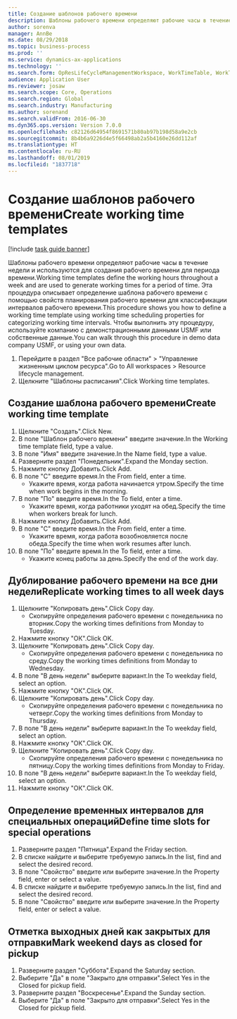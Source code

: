 ```yaml
---
title: Создание шаблонов рабочего времени
description: Шаблоны рабочего времени определяют рабочие часы в течение недели и используются для создания рабочего времени для периода времени.
author: sorenva
manager: AnnBe
ms.date: 08/29/2018
ms.topic: business-process
ms.prod: ''
ms.service: dynamics-ax-applications
ms.technology: ''
ms.search.form: OpResLifeCycleManagementWorkspace, WorkTimeTable, WorkTimeCopyDayDialog
audience: Application User
ms.reviewer: josaw
ms.search.scope: Core, Operations
ms.search.region: Global
ms.search.industry: Manufacturing
ms.author: sorenand
ms.search.validFrom: 2016-06-30
ms.dyn365.ops.version: Version 7.0.0
ms.openlocfilehash: c82126d64954f8691571b80ab97b198d58a9e2cb
ms.sourcegitcommit: 8b4b6a9226d4e5f66498ab2a5b4160e26dd112af
ms.translationtype: HT
ms.contentlocale: ru-RU
ms.lasthandoff: 08/01/2019
ms.locfileid: "1837718"
---
```

# <a name="create-working-time-templates"></a><span data-ttu-id="a4c21-103">Создание шаблонов рабочего времени</span><span class="sxs-lookup"><span data-stu-id="a4c21-103">Create working time templates</span></span>

[!include [task guide banner](../../includes/task-guide-banner.md)]

<span data-ttu-id="a4c21-104">Шаблоны рабочего времени определяют рабочие часы в течение недели и используются для создания рабочего времени для периода времени.</span><span class="sxs-lookup"><span data-stu-id="a4c21-104">Working time templates define the working hours throughout a week and are used to generate working times for a period of time.</span></span> <span data-ttu-id="a4c21-105">Эта процедура описывает определение шаблона рабочего времени с помощью свойств планирования рабочего времени для классификации интервалов рабочего времени.</span><span class="sxs-lookup"><span data-stu-id="a4c21-105">This procedure shows you how to define a working time template using working time scheduling properties for categorizing working time intervals.</span></span> <span data-ttu-id="a4c21-106">Чтобы выполнить эту процедуру, используйте компанию с демонстрационными данными USMF или собственные данные.</span><span class="sxs-lookup"><span data-stu-id="a4c21-106">You can walk through this procedure in demo data company USMF, or using your own data.</span></span>

1. <span data-ttu-id="a4c21-107">Перейдите в раздел "Все рабочие области" > "Управление жизненным циклом ресурса".</span><span class="sxs-lookup"><span data-stu-id="a4c21-107">Go to All workspaces > Resource lifecycle management.</span></span>
2. <span data-ttu-id="a4c21-108">Щелкните "Шаблоны расписания".</span><span class="sxs-lookup"><span data-stu-id="a4c21-108">Click Working time templates.</span></span>

## <a name="create-working-time-template"></a><span data-ttu-id="a4c21-109">Создание шаблона рабочего времени</span><span class="sxs-lookup"><span data-stu-id="a4c21-109">Create working time template</span></span>
1. <span data-ttu-id="a4c21-110">Щелкните "Создать".</span><span class="sxs-lookup"><span data-stu-id="a4c21-110">Click New.</span></span>
2. <span data-ttu-id="a4c21-111">В поле "Шаблон рабочего времени" введите значение.</span><span class="sxs-lookup"><span data-stu-id="a4c21-111">In the Working time template field, type a value.</span></span>
3. <span data-ttu-id="a4c21-112">В поле "Имя" введите значение.</span><span class="sxs-lookup"><span data-stu-id="a4c21-112">In the Name field, type a value.</span></span>
4. <span data-ttu-id="a4c21-113">Разверните раздел "Понедельник".</span><span class="sxs-lookup"><span data-stu-id="a4c21-113">Expand the Monday section.</span></span>
5. <span data-ttu-id="a4c21-114">Нажмите кнопку Добавить.</span><span class="sxs-lookup"><span data-stu-id="a4c21-114">Click Add.</span></span>
6. <span data-ttu-id="a4c21-115">В поле "С" введите время.</span><span class="sxs-lookup"><span data-stu-id="a4c21-115">In the From field, enter a time.</span></span>
    * <span data-ttu-id="a4c21-116">Укажите время, когда работа начинается утром.</span><span class="sxs-lookup"><span data-stu-id="a4c21-116">Specify the time when work begins in the morning.</span></span>  
7. <span data-ttu-id="a4c21-117">В поле "По" введите время.</span><span class="sxs-lookup"><span data-stu-id="a4c21-117">In the To field, enter a time.</span></span>
    * <span data-ttu-id="a4c21-118">Укажите время, когда работники уходят на обед.</span><span class="sxs-lookup"><span data-stu-id="a4c21-118">Specify the time when workers break for lunch.</span></span>  
8. <span data-ttu-id="a4c21-119">Нажмите кнопку Добавить.</span><span class="sxs-lookup"><span data-stu-id="a4c21-119">Click Add.</span></span>
9. <span data-ttu-id="a4c21-120">В поле "С" введите время.</span><span class="sxs-lookup"><span data-stu-id="a4c21-120">In the From field, enter a time.</span></span>
    * <span data-ttu-id="a4c21-121">Укажите время, когда работа возобновляется после обеда.</span><span class="sxs-lookup"><span data-stu-id="a4c21-121">Specify the time when work resumes after lunch.</span></span>  
10. <span data-ttu-id="a4c21-122">В поле "По" введите время.</span><span class="sxs-lookup"><span data-stu-id="a4c21-122">In the To field, enter a time.</span></span>
    * <span data-ttu-id="a4c21-123">Укажите конец работы за день.</span><span class="sxs-lookup"><span data-stu-id="a4c21-123">Specify the end of the work day.</span></span>  

## <a name="replicate-working-times-to-all-week-days"></a><span data-ttu-id="a4c21-124">Дублирование рабочего времени на все дни недели</span><span class="sxs-lookup"><span data-stu-id="a4c21-124">Replicate working times to all week days</span></span>
1. <span data-ttu-id="a4c21-125">Щелкните "Копировать день".</span><span class="sxs-lookup"><span data-stu-id="a4c21-125">Click Copy day.</span></span>
    * <span data-ttu-id="a4c21-126">Скопируйте определения рабочего времени с понедельника по вторник.</span><span class="sxs-lookup"><span data-stu-id="a4c21-126">Copy the working times definitions from Monday to Tuesday.</span></span>  
2. <span data-ttu-id="a4c21-127">Нажмите кнопку "OК".</span><span class="sxs-lookup"><span data-stu-id="a4c21-127">Click OK.</span></span>
3. <span data-ttu-id="a4c21-128">Щелкните "Копировать день".</span><span class="sxs-lookup"><span data-stu-id="a4c21-128">Click Copy day.</span></span>
    * <span data-ttu-id="a4c21-129">Скопируйте определения рабочего времени с понедельника по среду.</span><span class="sxs-lookup"><span data-stu-id="a4c21-129">Copy the working times definitions from Monday to Wednesday.</span></span>  
4. <span data-ttu-id="a4c21-130">В поле "В день недели" выберите вариант.</span><span class="sxs-lookup"><span data-stu-id="a4c21-130">In the To weekday field, select an option.</span></span>
5. <span data-ttu-id="a4c21-131">Нажмите кнопку "OК".</span><span class="sxs-lookup"><span data-stu-id="a4c21-131">Click OK.</span></span>
6. <span data-ttu-id="a4c21-132">Щелкните "Копировать день".</span><span class="sxs-lookup"><span data-stu-id="a4c21-132">Click Copy day.</span></span>
    * <span data-ttu-id="a4c21-133">Скопируйте определения рабочего времени с понедельника по четверг.</span><span class="sxs-lookup"><span data-stu-id="a4c21-133">Copy the working times definitions from Monday to Thursday.</span></span>  
7. <span data-ttu-id="a4c21-134">В поле "В день недели" выберите вариант.</span><span class="sxs-lookup"><span data-stu-id="a4c21-134">In the To weekday field, select an option.</span></span>
8. <span data-ttu-id="a4c21-135">Нажмите кнопку "OК".</span><span class="sxs-lookup"><span data-stu-id="a4c21-135">Click OK.</span></span>
9. <span data-ttu-id="a4c21-136">Щелкните "Копировать день".</span><span class="sxs-lookup"><span data-stu-id="a4c21-136">Click Copy day.</span></span>
    * <span data-ttu-id="a4c21-137">Скопируйте определения рабочего времени с понедельника по пятницу.</span><span class="sxs-lookup"><span data-stu-id="a4c21-137">Copy the working times definitions from Monday to Friday.</span></span>  
10. <span data-ttu-id="a4c21-138">В поле "В день недели" выберите вариант.</span><span class="sxs-lookup"><span data-stu-id="a4c21-138">In the To weekday field, select an option.</span></span>
11. <span data-ttu-id="a4c21-139">Нажмите кнопку "OК".</span><span class="sxs-lookup"><span data-stu-id="a4c21-139">Click OK.</span></span>

## <a name="define-time-slots-for-special-operations"></a><span data-ttu-id="a4c21-140">Определение временных интервалов для специальных операций</span><span class="sxs-lookup"><span data-stu-id="a4c21-140">Define time slots for special operations</span></span>
1. <span data-ttu-id="a4c21-141">Разверните раздел "Пятница".</span><span class="sxs-lookup"><span data-stu-id="a4c21-141">Expand the Friday section.</span></span>
2. <span data-ttu-id="a4c21-142">В списке найдите и выберите требуемую запись.</span><span class="sxs-lookup"><span data-stu-id="a4c21-142">In the list, find and select the desired record.</span></span>
3. <span data-ttu-id="a4c21-143">В поле "Свойство" введите или выберите значение.</span><span class="sxs-lookup"><span data-stu-id="a4c21-143">In the Property field, enter or select a value.</span></span>
4. <span data-ttu-id="a4c21-144">В списке найдите и выберите требуемую запись.</span><span class="sxs-lookup"><span data-stu-id="a4c21-144">In the list, find and select the desired record.</span></span>
5. <span data-ttu-id="a4c21-145">В поле "Свойство" введите или выберите значение.</span><span class="sxs-lookup"><span data-stu-id="a4c21-145">In the Property field, enter or select a value.</span></span>

## <a name="mark-weekend-days-as-closed-for-pickup"></a><span data-ttu-id="a4c21-146">Отметка выходных дней как закрытых для отправки</span><span class="sxs-lookup"><span data-stu-id="a4c21-146">Mark weekend days as closed for pickup</span></span>
1. <span data-ttu-id="a4c21-147">Разверните раздел "Суббота".</span><span class="sxs-lookup"><span data-stu-id="a4c21-147">Expand the Saturday section.</span></span>
2. <span data-ttu-id="a4c21-148">Выберите "Да" в поле "Закрыто для отправки".</span><span class="sxs-lookup"><span data-stu-id="a4c21-148">Select Yes in the Closed for pickup field.</span></span>
3. <span data-ttu-id="a4c21-149">Разверните раздел "Воскресенье".</span><span class="sxs-lookup"><span data-stu-id="a4c21-149">Expand the Sunday section.</span></span>
4. <span data-ttu-id="a4c21-150">Выберите "Да" в поле "Закрыто для отправки".</span><span class="sxs-lookup"><span data-stu-id="a4c21-150">Select Yes in the Closed for pickup field.</span></span>

